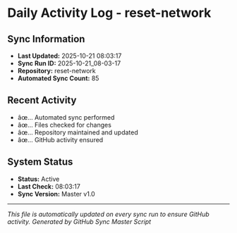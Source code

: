 ﻿# Daily Activity Log - reset-network

## Sync Information
- **Last Updated:** 2025-10-21 08:03:17
- **Sync Run ID:** 2025-10-21_08-03-17
- **Repository:** reset-network
- **Automated Sync Count:** 85

## Recent Activity
- âœ… Automated sync performed
- âœ… Files checked for changes
- âœ… Repository maintained and updated
- âœ… GitHub activity ensured

## System Status
- **Status:** Active
- **Last Check:** 08:03:17
- **Sync Version:** Master v1.0

---
*This file is automatically updated on every sync run to ensure GitHub activity.*
*Generated by GitHub Sync Master Script*
